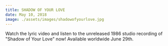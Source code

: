```yaml
---
title: SHADOW OF YOUR LOVE
date: May 10, 2018
image: ./assets/images/shadowofyourlove.jpg
---
```





Watch the lyric video and listen to the unreleased 1986 studio recording of "Shadow of Your Love" now!  Available worldwide June 29th.